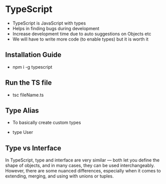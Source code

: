 # TypeScript

- TypeScript is JavaScript with types
- Helps in finding bugs during development
- Increase development time due to auto suggestions on Objects etc
- We will have to write more code (to enable types) but it is worth it

## Installation Guide

- npm i -g typescript

## Run the TS file

- tsc fileName.ts

## Type Alias

- To basically create custom types

- type User

## Type vs Interface

In TypeScript, type and interface are very similar — both let you define the shape of objects, and in many cases, they can be used interchangeably. However, there are some nuanced differences, especially when it comes to extending, merging, and using with unions or tuples.
